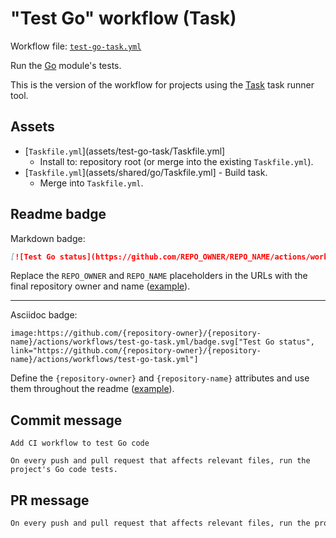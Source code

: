 # "Test Go" workflow (Task)

Workflow file: [`test-go-task.yml`](test-go-task.yml)

Run the [Go](https://golang.org/) module's tests.

This is the version of the workflow for projects using the [Task](https://taskfile.dev/#/) task runner tool.

## Assets

- [`Taskfile.yml`](assets/test-go-task/Taskfile.yml]
  - Install to: repository root (or merge into the existing `Taskfile.yml`).
- [`Taskfile.yml`](assets/shared/go/Taskfile.yml] - Build task.
  - Merge into `Taskfile.yml`.

## Readme badge

Markdown badge:

```markdown
[![Test Go status](https://github.com/REPO_OWNER/REPO_NAME/actions/workflows/test-go-task.yml/badge.svg)](https://github.com/REPO_OWNER/REPO_NAME/actions/workflows/test-go-task.yml)
```

Replace the `REPO_OWNER` and `REPO_NAME` placeholders in the URLs with the final repository owner and name ([example](https://raw.githubusercontent.com/arduino-libraries/ArduinoIoTCloud/master/README.md)).

---

Asciidoc badge:

```adoc
image:https://github.com/{repository-owner}/{repository-name}/actions/workflows/test-go-task.yml/badge.svg["Test Go status", link="https://github.com/{repository-owner}/{repository-name}/actions/workflows/test-go-task.yml"]
```

Define the `{repository-owner}` and `{repository-name}` attributes and use them throughout the readme ([example](https://raw.githubusercontent.com/arduino-libraries/WiFiNINA/master/README.adoc)).

## Commit message

```
Add CI workflow to test Go code

On every push and pull request that affects relevant files, run the project's Go code tests.
```

## PR message

```markdown
On every push and pull request that affects relevant files, run the project's [Go](https://golang.org/) code tests.
```
